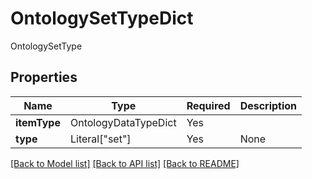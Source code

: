 # OntologySetTypeDict

OntologySetType

## Properties
| Name | Type | Required | Description |
| ------------ | ------------- | ------------- | ------------- |
**itemType** | OntologyDataTypeDict | Yes |  |
**type** | Literal["set"] | Yes | None |


[[Back to Model list]](../../../README.md#models-v1-link) [[Back to API list]](../../README.md#documentation-for-api-endpoints) [[Back to README]](../../README.md)
